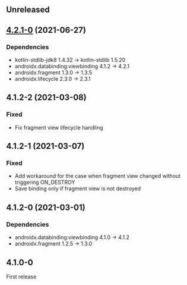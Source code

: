 ## Unreleased

## [4.2.1-0] (2021-06-27)

### Dependencies

- kotlin-stdlib-jdk8 1.4.32 -> kotlin-stdlib 1.5.20
- androidx.databinding:viewbinding 4.1.2 -> 4.2.1
- androidx.fragment 1.3.0 -> 1.3.5
- androidx.lifecycle 2.3.0 -> 2.3.1

## 4.1.2-2 (2021-03-08)

### Fixed

- Fix fragment view lifecycle handling

## 4.1.2-1 (2021-03-07)

### Fixed

- Add workaround for the case when fragment view changed without triggering ON_DESTROY
- Save binding only if fragment view is not destroyed

## 4.1.2-0 (2021-03-01)

### Dependencies

- androidx.databinding:viewbinding 4.1.0 -> 4.1.2
- androidx.fragment 1.2.5 -> 1.3.0

## 4.1.0-0

First release


[4.2.1-0]: https://github.com/RedMadRobot/redmadrobot-android-ktx/compare/resources-ktx-v1.3.0-0...viewbinding-ktx-v4.2.1-0
